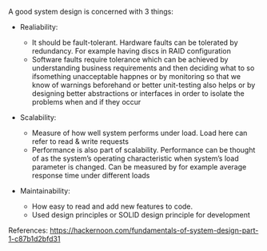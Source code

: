 A good system design is concerned with 3 things:

- Realiability: 
  - It should be fault-tolerant. Hardware faults can be tolerated by redundancy. For example having discs in RAID configuration
  - Software faults require tolerance which can be achieved by understanding business requirements and then deciding what to so ifsomething unacceptable happnes or by monitoring so that we know of warnings beforehand or better unit-testing also helps or by designing better abstractions or interfaces in order to isolate the problems when and if they occur

- Scalability:
  - Measure of how well system performs under load. Load here can refer to read & write requests
  - Performance is also part of scalability. Performance can be thought of as the system’s operating characteristic when system’s load parameter is changed. Can be measured by for example average response time under different loads
  
- Maintainability: 
  - How easy to read and add new features to code. 
  - Used design principles or SOLID design principle for development
  
  
  
  
References:
https://hackernoon.com/fundamentals-of-system-design-part-1-c87b1d2bfd31
